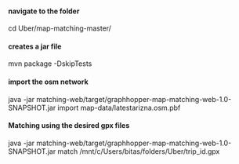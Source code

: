 #### navigate to the folder
cd Uber/map-matching-master/
#### creates a jar file
mvn package -DskipTests
#### import the osm network
java -jar matching-web/target/graphhopper-map-matching-web-1.0-SNAPSHOT.jar import map-data/latestarizna.osm.pbf 
#### Matching using the desired gpx files
java -jar matching-web/target/graphhopper-map-matching-web-1.0-SNAPSHOT.jar match /mnt/c/Users/bitas/folders/Uber/trip_id.gpx
